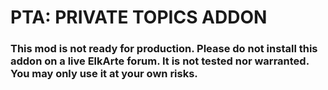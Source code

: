 # PTA: PRIVATE TOPICS ADDON

### This mod is not ready for production. Please do not install this addon on a live ElkArte forum.  It is not tested nor warranted. You may only use it at your own risks.
